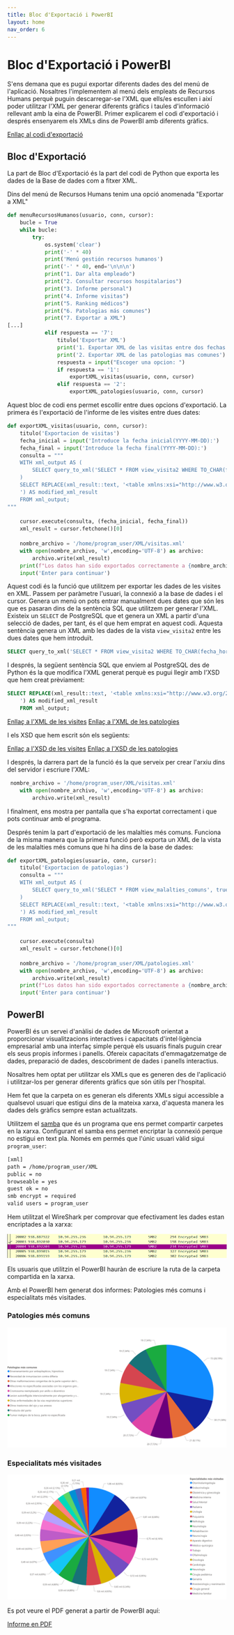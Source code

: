 ```yaml
---
title: Bloc d'Exportació i PowerBI
layout: home
nav_order: 6
---
```


# Bloc d'Exportació i PowerBI

S'ens demana que es pugui exportar diferents dades des del menú de l'aplicació. Nosaltres l'implementem al menú dels empleats de Recursos Humans perquè puguin descarregar-se l'XML que ells/es escullen i així poder utilitzar l'XML per generar diferents gràfics i taules d'informació rellevant amb la eina de PowerBI. Primer explicarem el codi d'exportació i després ensenyarem els XMLs dins de PowerBI amb diferents gràfics.

[Enllaç al codi d'exportació](https://github.com/Xadouuu7/hospital/blob/main/python/Bloque%20Conexión%20Login/funciones.py)

## Bloc d'Exportació

La part de Bloc d'Exportació és la part del codi de Python que exporta les dades de la Base de dades com a fitxer XML.

Dins del menú de Recursos Humans tenim una opció anomenada "Exportar a XML"

```python
def menuRecursosHumanos(usuario, conn, cursor):
    bucle = True
    while bucle:
        try:
            os.system('clear')
            print('-' * 40)
            print('Menú gestión recursos humanos')
            print('-' * 40, end='\n\n\n')
            print("1. Dar alta empleado")
            print("2. Consultar recursos hospitalarios")
            print("3. Informe personal")
            print("4. Informe visitas")
            print("5. Ranking médicos")
            print("6. Patologias más comunes")
            print("7. Exportar a XML")
[...]
            elif respuesta == '7':
                titulo('Exportar XML')
                print('1. Exportar XML de las visitas entre dos fechas')
                print('2. Exportar XML de las patologias mas comunes')
                respuesta = input("Escoger una opcion: ")
                if respuesta == '1':
                    exportXML_visitas(usuario, conn, cursor)
                elif respuesta == '2':
                    exportXML_patologies(usuario, conn, cursor)
```

Aquest bloc de codi ens permet escollir entre dues opcions d'exportació. La primera és l'exportació de l'informe de les visites entre dues dates:

```python
def exportXML_visitas(usuario, conn, cursor):
    titulo('Exportacion de visitas')
    fecha_inicial = input('Introduce la fecha inicial(YYYY-MM-DD):')
    fecha_final = input('Introduce la fecha final(YYYY-MM-DD):')
    consulta = """
    WITH xml_output AS (
        SELECT query_to_xml('SELECT * FROM view_visita2 WHERE TO_CHAR(fecha_hora, ''YYYY-MM-DD'') BETWEEN '%s' AND '%s'', true, false, '') AS xml_result
    )
    SELECT REPLACE(xml_result::text, '<table xmlns:xsi="http://www.w3.org/2001/XMLSchema-instance">', '<table xmlns:xsi="http://www.w3.org/2001/XMLSchema-instance" xsi:noNamespaceSchemaLocation="visitas.xsd">
    ') AS modified_xml_result
    FROM xml_output;
"""
    
    cursor.execute(consulta, (fecha_inicial, fecha_final))
    xml_result = cursor.fetchone()[0]

    nombre_archivo = '/home/program_user/XML/visitas.xml'
    with open(nombre_archivo, 'w',encoding='UTF-8') as archivo:
        archivo.write(xml_result)
    print(f"Los datos han sido exportados correctamente a {nombre_archivo}.")
    input('Enter para continuar')
```

Aquest codi és la funció que utilitzem per exportar les dades de les visites en XML. Passem per paràmetre l'usuari, la connexió a la base de dades i el cursor. Genera un menú on pots entrar manualment dues dates que són les que es pasaran dins de la sentència SQL que utilitzem per generar l'XML. Existeix un `SELECT` de PostgreSQL que et genera un XML a partir d'una selecció de dades, per tant, és el que hem emprat en aquest codi. Aquesta sentència genera un XML amb les dades de la vista `view_visita2` entre les dues dates que hem introduït.

```sql
SELECT query_to_xml('SELECT * FROM view_visita2 WHERE TO_CHAR(fecha_hora, ''YYYY-MM-DD'') BETWEEN '%s' AND '%s'', true, false, '') AS xml_result
```

I després, la següent sentència SQL que enviem al PostgreSQL des de Python és la que modifica l'XML generat perquè es pugui llegir amb l'XSD que hem creat prèviament:

```sql
SELECT REPLACE(xml_result::text, '<table xmlns:xsi="http://www.w3.org/2001/XMLSchema-instance">', '<table xmlns:xsi="http://www.w3.org/2001/XMLSchema-instance" xsi:noNamespaceSchemaLocation="visitas.xsd">
    ') AS modified_xml_result
    FROM xml_output;
```

[Enllaç a l'XML de les visites](https://github.com/Xadouuu7/hospital/blob/main/python/Bloque%20Conexión%20Login/visitas.xml)
[Enllaç a l'XML de les patologies](https://github.com/Xadouuu7/hospital/blob/main/python/Bloque%20Conexión%20Login/patologies.xml)

I els XSD que hem escrit són els següents:

[Enllaç a l'XSD de les visites](https://github.com/Xadouuu7/hospital/blob/main/python/Bloque%20Conexión%20Login/visitas.xsd)
[Enllaç a l'XSD de les patologies](https://github.com/Xadouuu7/hospital/blob/main/python/Bloque%20Conexión%20Login/patologies.xsd)

I després, la darrera part de la funció és la que serveix per crear l'arxiu dins del servidor i escriure l'XML:

```python
 nombre_archivo = '/home/program_user/XML/visitas.xml'
    with open(nombre_archivo, 'w',encoding='UTF-8') as archivo:
        archivo.write(xml_result)
```

I finalment, ens mostra per pantalla que s'ha exportat correctament i que pots continuar amb el programa.

Després tenim la part d'exportació de les malalties més comuns. Funciona de la misma manera que la primera funció però exporta un XML de la vista de les malalties més comuns que hi ha dins de la base de dades:

```python
def exportXML_patologies(usuario, conn, cursor):
    titulo('Exportacion de patologias')
    consulta = """
    WITH xml_output AS (
        SELECT query_to_xml('SELECT * FROM view_malalties_comuns', true, false, '') AS xml_result
    )
    SELECT REPLACE(xml_result::text, '<table xmlns:xsi="http://www.w3.org/2001/XMLSchema-instance">', '<table xmlns:xsi="http://www.w3.org/2001/XMLSchema-instance" xsi:noNamespaceSchemaLocation="patologies.xsd">
    ') AS modified_xml_result
    FROM xml_output;
"""
    
    cursor.execute(consulta)
    xml_result = cursor.fetchone()[0]

    nombre_archivo = '/home/program_user/XML/patologies.xml'
    with open(nombre_archivo, 'w',encoding='UTF-8') as archivo:
        archivo.write(xml_result)
    print(f"Los datos han sido exportados correctamente a {nombre_archivo}.")
    input('Enter para continuar')
```

## PowerBI

PowerBI és un servei d'anàlisi de dades de Microsoft orientat a proporcionar visualitzacions interactives i capacitats d'intel·ligència empresarial amb una interfaç simple perquè els usuaris finals puguin crear els seus propis informes i panells. Ofereix capacitats d'emmagatzematge de dades, preparació de dades, descobriment de dades i panells interactius.

Nosaltres hem optat per utilitzar els XMLs que es generen des de l'aplicació i utilitzar-los per generar diferents gràfics que són útils per l'hospital. 

Hem fet que la carpeta on es generan els diferents XMLs sigui accessible a qualsevol usuari que estigui dins de la mateixa xarxa, d'aquesta manera les dades dels gràfics sempre estan actualitzats.

Utilitzem el [samba](https://www.samba.org) que és un programa que ens permet compartir carpetes en la xarxa. 
Configurant el samba ens permet encriptar la connexió perque no estigui en text pla. Només em permés que l'únic usuari vàlid sigui `program_user`:

```bash
[xml]
path = /home/program_user/XML
public = no
browseable = yes
guest ok = no
smb encrypt = required
valid users = program_user
```

Hem utilitzat el WireShark per comprovar que efectivament les dades estan encriptades a la xarxa:

![](imagenes/postgres/power_bi/encriptado.png)

Els usuaris que utilitzin el PowerBI hauràn de escriure la ruta de la carpeta compartida en la xarxa.

Amb el PowerBI hem generat dos informes: Patologies més comuns i especialitats més visitades.

### Patologies més comuns

![](imagenes/postgres/power_bi/informe1.png)

### Especialitats més visitades

![](imagenes/postgres/power_bi/informe2.png)

Es pot veure el PDF generat a partir de PowerBI aquí:

[Informe en PDF](https://github.com/Xadouuu7/hospital/blob/main/postgres/PowerBI/Informes.pdf)
